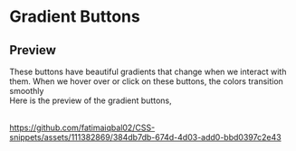# Gradient Buttons

## Preview

These buttons have beautiful gradients that change when we interact with them. 
When we hover over or click on these buttons, the colors transition smoothly
<br>
Here is the preview of the gradient buttons,
<br>
<br>


https://github.com/fatimaiqbal02/CSS-snippets/assets/111382869/384db7db-674d-4d03-add0-bbd0397c2e43  



